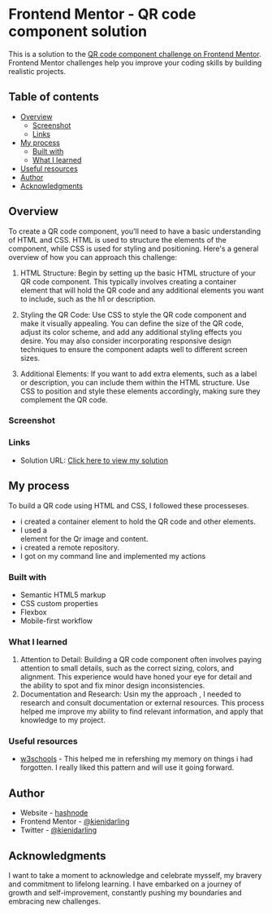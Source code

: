 
# Frontend Mentor - QR code component solution

This is a solution to the [QR code component challenge on Frontend Mentor](https://www.frontendmentor.io/challenges/qr-code-component-iux_sIO_H). Frontend Mentor challenges help you improve your coding skills by building realistic projects. 

## Table of contents

- [Overview](#overview)
  - [Screenshot](#screenshot)
  - [Links](#links)
- [My process](#my-process)
  - [Built with](#built-with)
  - [What I learned](#what-i-learned)
 - [Useful resources](#useful-resources)
- [Author](#author)
- [Acknowledgments](#acknowledgments)


## Overview
To create a QR code component, you'll need to have a basic understanding of HTML and CSS. HTML is used to structure the elements of the component, while CSS is used for styling and positioning.
Here's a general overview of how you can approach this challenge:

1. HTML Structure: Begin by setting up the basic HTML structure of your QR code component. This typically involves creating a container element that will hold the QR code and any additional elements you want to include, such as the h1 or description.
   
2. Styling the QR Code: Use CSS to style the QR code component and make it visually appealing. You can define the size of the QR code, adjust its color scheme, and add any additional styling effects you desire. You may also consider incorporating responsive design techniques to ensure the component adapts well to different screen sizes.

 3. Additional Elements: If you want to add extra elements, such as a label or description, you can include them within the HTML structure. Use CSS to position and style these elements accordingly, making sure they complement the QR code.

### Screenshot


### Links

- Solution URL: [Click here to view my solution](https://kienidarling.github.io/Qr-code/)

## My process
To build a QR code using HTML and CSS, I followed these  processeses.
-  i created a container element to hold the QR code and other elements.
-  I used  a <div> element for the Qr image and  content.
-  i created a remote repository.
-  I got on my command line  and implemented my actions

### Built with

- Semantic HTML5 markup
- CSS custom properties
- Flexbox
- Mobile-first workflow

### What I learned
1. Attention to Detail: Building a QR code component often involves paying attention to small details, such as the correct sizing, colors, and alignment. This experience would have honed your eye for detail and the ability to spot and fix minor design inconsistencies.
2. Documentation and Research: Usin my  the approach , I needed to research and consult documentation or external resources. This process helped me  improve my  ability to find relevant information, and apply that knowledge to  my project.

### Useful resources

- [w3schools](https://www.w3schools.com/) - This helped me  in refershing my memory on things i had forgotten. I really liked this pattern and will use it going forward.


## Author

- Website - [hashnode](https://hashnode.com/@kienidarling)
- Frontend Mentor - [@kienidarling](https://www.frontendmentor.io/profile/Kienidarling)
- Twitter - [@kienidarling](https://twitter.com/kienidarling)



## Acknowledgments

I want to take a moment to acknowledge and celebrate mysself, my  bravery and commitment to lifelong learning. I have embarked on a journey of growth and self-improvement, constantly pushing my  boundaries and embracing new challenges.

